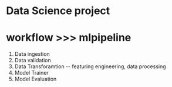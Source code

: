 # Data Science project #  
# workflow >>> mlpipeline


1. Data ingestion 
2. Data validation
3. Data Transforamtion -- featuring engineering, data processing 
4. Model Trainer 
5. Model Evaluation

